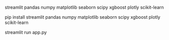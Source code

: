 
streamlit
pandas
numpy
matplotlib
seaborn
scipy
xgboost
plotly
scikit-learn


pip install streamlit pandas numpy matplotlib seaborn scipy xgboost plotly scikit-learn

streamlit run app.py


